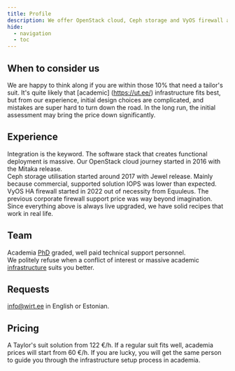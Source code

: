 ```yaml
---
title: Profile
description: We offer OpenStack cloud, Ceph storage and VyOS firewall administration and consultation.
hide:
  - navigation
  - toc
---
```

## When to consider us 
We are happy to think along if you are within those 10% that need a tailor's suit. It's quite likely that [academic] (https://ut.ee/) infrastructure fits best, but from our experience, initial design choices are complicated, and mistakes are super hard to turn down the road. In the long run, the initial assessment may bring the price down significantly. 

## Experience
Integration is the keyword. The software stack that creates functional deployment is massive.
Our OpenStack cloud journey started in 2016 with the Mitaka release.  
Ceph storage utilisation started around 2017 with Jewel release. Mainly because commercial, supported solution IOPS was lower than expected.   
VyOS HA firewall started in 2022 out of necessity from Equuleus. The previous corporate firewall support price was way beyond imagination.  
Since everything above is always live upgraded, we have solid recipes that work in real life.  

## Team
Academia [PhD](https://www.etis.ee/CV/Hannes_Tamme/eng/) graded, well paid technical support personnel.  
We politely refuse when a conflict of interest or massive academic [infrastructure](https://hpc.ut.ee/) suits you better.  

## Requests 
<a href="mailto:info@wirt.ee">info@wirt.ee</a> in English or Estonian.  
          
## Pricing
A Taylor's suit solution from 122 €/h. If a regular suit fits well, academia prices will start from 60 €/h. If you are lucky, you will get the same person to guide you through the infrastructure setup process in academia.
